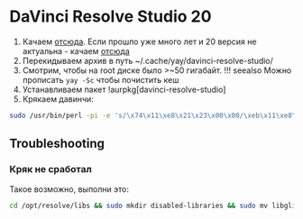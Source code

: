# DaVinci Resolve Studio 20
1. Качаем [отсюда](https://www.blackmagicdesign.com/products/davinciresolve). Если прошло уже много лет и 20 версия не актуальна - качаем [отсюда](https://www.blackmagicdesign.com/support/)
2. Перекидываем архив в путь ~/.cache/yay/davinci-resolve-studio/
3. Смотрим, чтобы на root диске было >~50 гигабайт. 
!!! seealso
    Можно прописать `yay -Sc` чтобы почистить кеш
4. Устанавливаем пакет !aurpkg[davinci-resolve-studio] 
5.  Крякаем давинчи:
```bash
sudo /usr/bin/perl -pi -e 's/\x74\x11\xe8\x21\x23\x00\x00/\xeb\x11\xe8\x21\x23\x00\x00/g' /opt/resolve/bin/resolve
```

## Troubleshooting
### Кряк не сработал
Такое возможно, выполни это:
```bash
cd /opt/resolve/libs && sudo mkdir disabled-libraries && sudo mv libglib* libgio* libgmodule* disabled-libraries
```